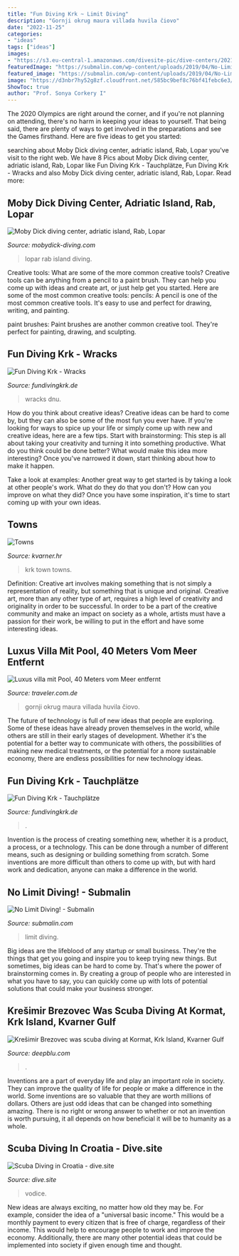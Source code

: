 ```yaml
---
title: "Fun Diving Krk ~ Limit Diving"
description: "Gornji okrug maura villada huvila čiovo"
date: "2022-11-25"
categories:
- "ideas"
tags: ["ideas"]
images:
- "https://s3.eu-central-1.amazonaws.com/divesite-pic/dive-centers/20210205_lv0v_8e15c6b6925553c41b4aa435836d4537.jpg"
featuredImage: "https://submalin.com/wp-content/uploads/2019/04/No-Limit-Stamp.jpg"
featured_image: "https://submalin.com/wp-content/uploads/2019/04/No-Limit-Stamp.jpg"
image: "https://d3nbr7hy52g8zf.cloudfront.net/585bc9bef8c76bf41febc6e3/20170808102051043.jpg"
ShowToc: true
author: "Prof. Sonya Corkery I"
---
```



The 2020 Olympics are right around the corner, and if you're not planning on attending, there's no harm in keeping your ideas to yourself. That being said, there are plenty of ways to get involved in the preparations and see the Games firsthand. Here are five ideas to get you started: 

	

		
searching about Moby Dick diving center, adriatic island, Rab, Lopar you've visit to the right web. We have 8 Pics about Moby Dick diving center, adriatic island, Rab, Lopar like Fun Diving Krk - Tauchplätze, Fun Diving Krk - Wracks and also Moby Dick diving center, adriatic island, Rab, Lopar. Read more:
		
    
## Moby Dick Diving Center, Adriatic Island, Rab, Lopar

<img loading=lazy src="http://mobydick-diving.com/wp-content/uploads/2014/03/gdjesmo6.jpg" onerror="this.onerror=null;this.src='https://tse2.mm.bing.net/th?id=OIP.BxfRgQU3nfCrMRfsoCP63AHaE9&amp;pid=15.1';" alt="Moby Dick diving center, adriatic island, Rab, Lopar">

_Source: mobydick-diving.com_

>lopar rab island diving. 

	

Creative tools: What are some of the more common creative tools?
Creative tools can be anything from a pencil to a paint brush. They can help you come up with ideas and create art, or just help get you started. Here are some of the most common creative tools:
pencils: A pencil is one of the most common creative tools. It's easy to use and perfect for drawing, writing, and painting.

paint brushes: Paint brushes are another common creative tool. They're perfect for painting, drawing, and sculpting.

    
## Fun Diving Krk - Wracks

<img loading=lazy src="http://www.fundivingkrk.de/.cm4all/uproc.php/0/Wracks/.SF NA DNU-R.jpg/picture-1200?_=16523b86ddd" onerror="this.onerror=null;this.src='https://tse4.mm.bing.net/th?id=OIP.syt03E7QG88zB12BD813-wHaE7&amp;pid=15.1';" alt="Fun Diving Krk - Wracks">

_Source: fundivingkrk.de_

>wracks dnu. 

	

How do you think about creative ideas?
Creative ideas can be hard to come by, but they can also be some of the most fun you ever have. If you're looking for ways to spice up your life or simply come up with new and creative ideas, here are a few tips. 
Start with brainstorming: This step is all about taking your creativity and turning it into something productive. What do you think could be done better? What would make this idea more interesting? Once you've narrowed it down, start thinking about how to make it happen. 

Take a look at examples: Another great way to get started is by taking a look at other people's work. What do they do that you don't? How can you improve on what they did? Once you have some inspiration, it's time to start coming up with your own ideas.

    
## Towns

<img loading=lazy src="http://www.kvarner.hr/en/pictures/destinacija_krk.jpg" onerror="this.onerror=null;this.src='https://tse1.mm.bing.net/th?id=OIP.ldADvOvo3ukFnB2EWYpUXAHaDo&amp;pid=15.1';" alt="Towns">

_Source: kvarner.hr_

>krk town towns. 

	

Definition: Creative art involves making something that is not simply a representation of reality, but something that is unique and original.
Creative art, more than any other type of art, requires a high level of creativity and originality in order to be successful. In order to be a part of the creative community and make an impact on society as a whole, artists must have a passion for their work, be willing to put in the effort and have some interesting ideas.

    
## Luxus Villa Mit Pool, 40 Meters Vom Meer Entfernt

<img loading=lazy src="https://traveler.hr/storage/16741/Orvas_Villas_Villa_Maura_Ciovo-(1)_6973-(1).jpg" onerror="this.onerror=null;this.src='https://tse1.mm.bing.net/th?id=OIP.5HKjovWxwA8mgA0-oV3A6gHaE8&amp;pid=15.1';" alt="Luxus villa mit Pool, 40 Meters vom Meer entfernt">

_Source: traveler.com.de_

>gornji okrug maura villada huvila čiovo. 

	

The future of technology is full of new ideas that people are exploring. Some of these ideas have already proven themselves in the world, while others are still in their early stages of development. Whether it's the potential for a better way to communicate with others, the possibilities of making new medical treatments, or the potential for a more sustainable economy, there are endless possibilities for new technology ideas.

    
## Fun Diving Krk - Tauchplätze

<img loading=lazy src="http://www.fundivingkrk.de/.cm4all/uproc.php/0/PR/.Krk-8.jpg/picture-1200?_=16d77efb59f" onerror="this.onerror=null;this.src='https://tse3.mm.bing.net/th?id=OIP.YVIhiUQUeiCc0oR4c-Q90QHaE8&amp;pid=15.1';" alt="Fun Diving Krk - Tauchplätze">

_Source: fundivingkrk.de_

>. 

	

Invention is the process of creating something new, whether it is a product, a process, or a technology. This can be done through a number of different means, such as designing or building something from scratch. Some inventions are more difficult than others to come up with, but with hard work and dedication, anyone can make a difference in the world.

    
## No Limit Diving! - Submalin

<img loading=lazy src="https://submalin.com/wp-content/uploads/2019/04/No-Limit-Stamp.jpg" onerror="this.onerror=null;this.src='https://tse3.mm.bing.net/th?id=OIP.9k2vbOJNhZgPcFTUYodPEwHaEA&amp;pid=15.1';" alt="No Limit Diving! - Submalin">

_Source: submalin.com_

>limit diving. 

	

Big ideas are the lifeblood of any startup or small business. They're the things that get you going and inspire you to keep trying new things. But sometimes, big ideas can be hard to come by. That's where the power of brainstorming comes in. By creating a group of people who are interested in what you have to say, you can quickly come up with lots of potential solutions that could make your business stronger.

    
## Krešimir Brezovec Was Scuba Diving At Kormat, Krk Island, Kvarner Gulf

<img loading=lazy src="https://d3nbr7hy52g8zf.cloudfront.net/585bc9bef8c76bf41febc6e3/20170808102051043.jpg" onerror="this.onerror=null;this.src='https://tse4.mm.bing.net/th?id=OIP.t5_Wc9rDG9-hj3lS_Kok-AHaFj&amp;pid=15.1';" alt="Krešimir Brezovec was scuba diving at Kormat, Krk Island, Kvarner Gulf">

_Source: deepblu.com_

>. 

	

Inventions are a part of everyday life and play an important role in society. They can improve the quality of life for people or make a difference in the world. Some inventions are so valuable that they are worth millions of dollars. Others are just odd ideas that can be changed into something amazing. There is no right or wrong answer to whether or not an invention is worth pursuing, it all depends on how beneficial it will be to humanity as a whole.

    
## Scuba Diving In Croatia - Dive.site

<img loading=lazy src="https://s3.eu-central-1.amazonaws.com/divesite-pic/dive-centers/20210205_lv0v_8e15c6b6925553c41b4aa435836d4537.jpg" onerror="this.onerror=null;this.src='https://tse4.mm.bing.net/th?id=OIP.M5InPorwBvnSjgljd5BYAwHaFj&amp;pid=15.1';" alt="Scuba Diving in Croatia - dive.site">

_Source: dive.site_

>vodice. 

	

New ideas are always exciting, no matter how old they may be. For example, consider the idea of a "universal basic income." This would be a monthly payment to every citizen that is free of charge, regardless of their income. This would help to encourage people to work and improve the economy. Additionally, there are many other potential ideas that could be implemented into society if given enough time and thought.

